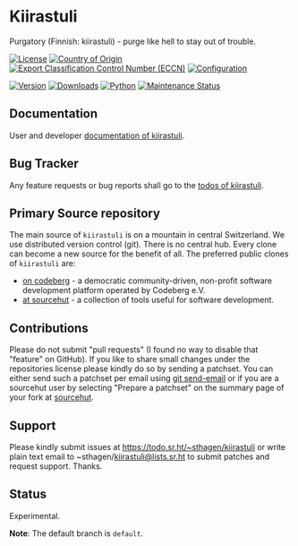 # Kiirastuli

Purgatory (Finnish: kiirastuli) - purge like hell to stay out of trouble.

[![License](https://git.sr.ht/~sthagen/kiirastuli/blob/default/docs/badges/license-spdx-mit.svg)](https://git.sr.ht/~sthagen/kiirastuli/tree/default/item/LICENSE)
[![Country of Origin](https://git.sr.ht/~sthagen/kiirastuli/blob/default/docs/badges/country-of-origin-name-switzerland-neutral.svg)](https://git.sr.ht/~sthagen/kiirastuli/tree/default/item/COUNTRY-OF-ORIGIN)
[![Export Classification Control Number (ECCN)](https://git.sr.ht/~sthagen/kiirastuli/blob/default/docs/badges/export-control-classification-number_eccn-ear99-neutral.svg)](https://git.sr.ht/~sthagen/kiirastuli/tree/default/item/EXPORT-CONTROL-CLASSIFICATION-NUMBER)
[![Configuration](https://git.sr.ht/~sthagen/kiirastuli/blob/default/docs/badges/configuration-sbom.svg)](https://git.sr.ht/~sthagen/kiirastuli/tree/default/item/docs/third-party/README.md)

[![Version](https://git.sr.ht/~sthagen/kiirastuli/blob/default/docs/badges/latest-release.svg)](https://pypi.python.org/pypi/kiirastuli/)
[![Downloads](https://git.sr.ht/~sthagen/kiirastuli/blob/default/docs/badges/downloads-per-month.svg)](https://pepy.tech/project/kiirastuli)
[![Python](https://git.sr.ht/~sthagen/kiirastuli/blob/default/docs/badges/python-versions.svg)](https://pypi.python.org/pypi/kiirastuli/)
[![Maintenance Status](https://git.sr.ht/~sthagen/kiirastuli/blob/default/docs/badges/commits-per-year.svg)](https://git.sr.ht/~sthagen/kiirastuli/log)

## Documentation

User and developer [documentation of kiirastuli](https://codes.dilettant.life/docs/kiirastuli).

## Bug Tracker

Any feature requests or bug reports shall go to the [todos of kiirastuli](https://todo.sr.ht/~sthagen/kiirastuli).

## Primary Source repository

The main source of `kiirastuli` is on a mountain in central Switzerland.
We use distributed version control (git).
There is no central hub.
Every clone can become a new source for the benefit of all.
The preferred public clones of `kiirastuli` are:

* [on codeberg](https://codeberg.org/sthagen/kiirastuli) - a democratic community-driven, non-profit software development platform operated by Codeberg e.V.
* [at sourcehut](https://git.sr.ht/~sthagen/kiirastuli) - a collection of tools useful for software development.

## Contributions

Please do not submit "pull requests" (I found no way to disable that "feature" on GitHub).
If you like to share small changes under the repositories license please kindly do so by sending a patchset.
You can either send such a patchset per email using [git send-email](https://git-send-email.io) or 
if you are a sourcehut user by selecting "Prepare a patchset" on the summary page of your fork at [sourcehut](https://git.sr.ht/).

## Support

Please kindly submit issues at https://todo.sr.ht/~sthagen/kiirastuli or write plain text email to ~sthagen/kiirastuli@lists.sr.ht to submit patches and request support. Thanks.

## Status

Experimental.

**Note**: The default branch is `default`.
